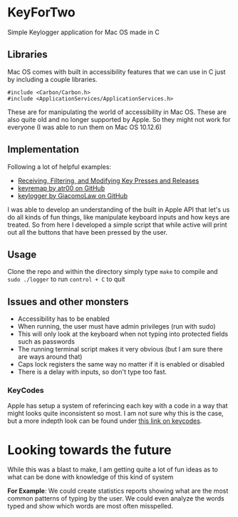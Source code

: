 # KeyForTwo

Simple Keylogger application for Mac OS made in C

## Libraries

Mac OS comes with built in accessibility features that we can use in C just by including a couple libraries.
```
#include <Carbon/Carbon.h>
#include <ApplicationServices/ApplicationServices.h>
```
These are for manipulating the world of accessibility in Mac OS. These are also quite old and no longer supported by Apple. So they might not work for everyone (I was able to run them on Mac OS 10.12.6)

## Implementation

Following a lot of helpful examples:

- [Receiving, Filtering, and Modifying Key Presses and Releases](www.osxbook.com/book/bonus/chapter2/alterkeys/)
- [keyremap by atr00 on GitHub](https://gist.github.com/atr000/387590)
- [keylogger by GiacomoLaw on GitHub](https://github.com/GiacomoLaw/Keylogger)

I was able to develop an understanding of the built in Apple API that let's us do all kinds of fun things, like manipulate keyboard inputs and how keys are treated. So from here I developed a simple script that while active will print out all the buttons that have been pressed by the user.

## Usage

Clone the repo and within the directory simply type
`make` to compile and `sudo ./logger` to run `control + C` to quit

## Issues and other monsters

- Accessibility has to be enabled
- When running, the user must have admin privileges (run with sudo)
- This will only look at the keyboard when not typing into protected fields such as passwords
- The running terminal script makes it very obvious (but I am sure there are ways around that)
- Caps lock registers the same way no matter if it is enabled or disabled
- There is a delay with inputs, so don't type too fast.

### KeyCodes

Apple has setup a system of referincing each key with a code in a way that might looks quite inconsistent so most. I am not sure why this is the case, but a more indepth look can be found under [this link on keycodes](https://eastmanreference.com/complete-list-of-applescript-key-codes/).

# Looking towards the future

While this was a blast to make, I am getting quite a lot of fun ideas as to what can be done with knowledge of this kind of system

__For Example__: We could create statistics reports showing what are the most common patterns of typing by the user. We could even analyze the words typed and show which words are most often misspelled.